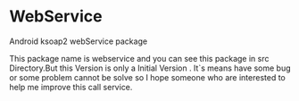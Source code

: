 WebService
==========

Android ksoap2 webService package

This package name is webservice and you can see this package in src Directory.But this Version is only a Initial Version .
It`s means have some bug or some problem cannot be solve so I hope someone who are interested to help me improve this call service.